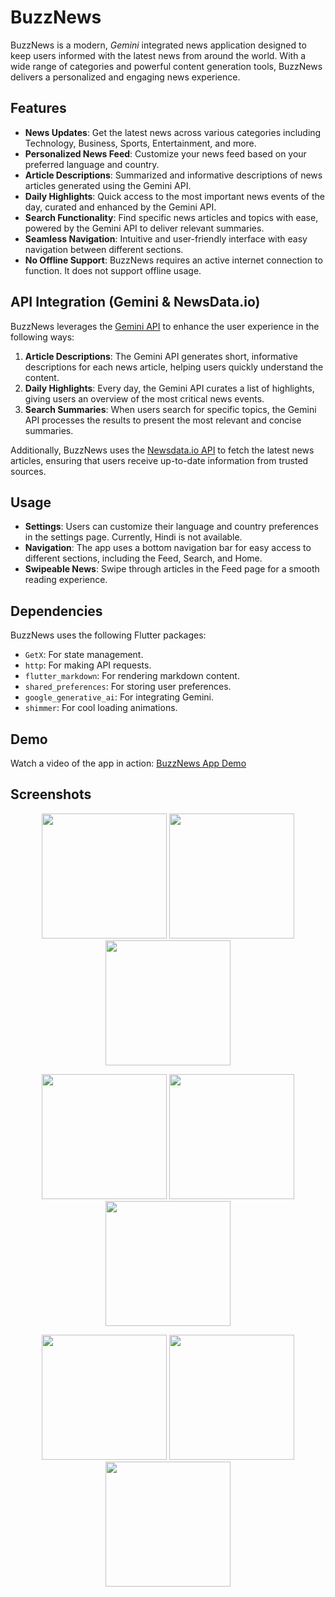 # BuzzNews

BuzzNews is a modern, *Gemini* integrated news application designed to keep users informed with the latest news from around the world. With a wide range of categories and powerful content generation tools, BuzzNews delivers a personalized and engaging news experience.

## Features

- **News Updates**: Get the latest news across various categories including Technology, Business, Sports, Entertainment, and more.
- **Personalized News Feed**: Customize your news feed based on your preferred language and country.
- **Article Descriptions**: Summarized and informative descriptions of news articles generated using the Gemini API.
- **Daily Highlights**: Quick access to the most important news events of the day, curated and enhanced by the Gemini API.
- **Search Functionality**: Find specific news articles and topics with ease, powered by the Gemini API to deliver relevant summaries.
- **Seamless Navigation**: Intuitive and user-friendly interface with easy navigation between different sections.
- **No Offline Support**: BuzzNews requires an active internet connection to function. It does not support offline usage.

## API Integration (Gemini & NewsData.io)

BuzzNews leverages the [Gemini API](https://ai.google.dev/gemini-api/docs) to enhance the user experience in the following ways:

1. **Article Descriptions**: The Gemini API generates short, informative descriptions for each news article, helping users quickly understand the content.
2. **Daily Highlights**: Every day, the Gemini API curates a list of highlights, giving users an overview of the most critical news events.
3. **Search Summaries**: When users search for specific topics, the Gemini API processes the results to present the most relevant and concise summaries.

Additionally, BuzzNews uses the [Newsdata.io API](https://newsdata.io) to fetch the latest news articles, ensuring that users receive up-to-date information from trusted sources.

## Usage

- **Settings**: Users can customize their language and country preferences in the settings page. Currently, Hindi is not available.
- **Navigation**: The app uses a bottom navigation bar for easy access to different sections, including the Feed, Search, and Home.
- **Swipeable News**: Swipe through articles in the Feed page for a smooth reading experience.

## Dependencies

BuzzNews uses the following Flutter packages:

- `GetX`: For state management.
- `http`: For making API requests.
- `flutter_markdown`: For rendering markdown content.
- `shared_preferences`: For storing user preferences.
- `google_generative_ai`: For integrating Gemini.
- `shimmer`: For cool loading animations.

## Demo

Watch a video of the app in action: [BuzzNews App Demo](https://youtu.be/v_Je8wAkVBc)

## Screenshots

<p align="center">
  <img src="https://github.com/user-attachments/assets/c9e78542-3d48-4321-8f00-9d46b4f99d71" width="200" />
  <img src="https://github.com/user-attachments/assets/bc57eb13-177f-41dd-8e7a-0da7302f7f18" width="200" />
  <img src="https://github.com/user-attachments/assets/6b57791b-f127-4903-a9a9-03a214926303" width="200" />
</p>
<p align="center">
  <img src="https://github.com/user-attachments/assets/34a948e8-cba5-4f04-bc40-3507208e5312" width="200" />
  <img src="https://github.com/user-attachments/assets/bb0b2151-8487-441d-bb6a-ef98c73bc97a" width="200" />
  <img src="https://github.com/user-attachments/assets/eccd1015-197e-4d41-a620-d8402f4a8814" width="200" />
</p>
<p align="center">
  <img src="https://github.com/user-attachments/assets/7ebbaea6-dd1b-46c6-a271-d77a9b8315c7" width="200" />
  <img src="https://github.com/user-attachments/assets/480e56bc-e9e0-4b46-8ea1-2289e36a237e" width="200" />
  <img src="https://github.com/user-attachments/assets/0ad3af44-976c-43cd-930c-6aab425a8a1d" width="200" />
</p>
